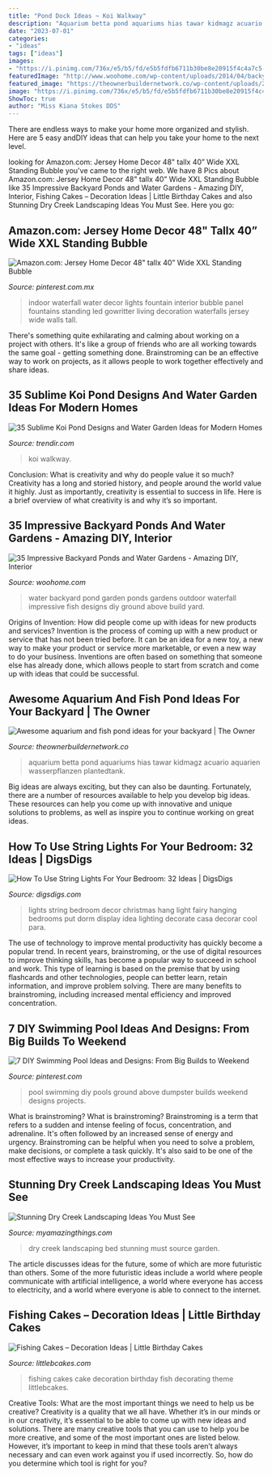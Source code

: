```yaml
---
title: "Pond Dock Ideas ~ Koi Walkway"
description: "Aquarium betta pond aquariums hias tawar kidmagz acuario aquarien wasserpflanzen plantedtank"
date: "2023-07-01"
categories:
- "ideas"
tags: ["ideas"]
images:
- "https://i.pinimg.com/736x/e5/b5/fd/e5b5fdfb6711b30be8e20915f4c4a7c5--diy-swimming-pool-above-ground-swimming-pools.jpg"
featuredImage: "http://www.woohome.com/wp-content/uploads/2014/04/backyard-pond-water-garden-34.jpg"
featured_image: "https://theownerbuildernetwork.co/wp-content/uploads/2015/05/Ponds-Aquariums-05.jpg"
image: "https://i.pinimg.com/736x/e5/b5/fd/e5b5fdfb6711b30be8e20915f4c4a7c5--diy-swimming-pool-above-ground-swimming-pools.jpg"
ShowToc: true
author: "Miss Kiana Stokes DDS"
---
```



There are endless ways to make your home more organized and stylish. Here are 5 easy andDIY ideas that can help you take your home to the next level.

	

		
looking for Amazon.com: Jersey Home Decor 48&quot; tallx 40” Wide XXL Standing Bubble you've came to the right web. We have 8 Pics about Amazon.com: Jersey Home Decor 48&quot; tallx 40” Wide XXL Standing Bubble like 35 Impressive Backyard Ponds and Water Gardens - Amazing DIY, Interior, Fishing Cakes – Decoration Ideas | Little Birthday Cakes and also Stunning Dry Creek Landscaping Ideas You Must See. Here you go:
		
    
## Amazon.com: Jersey Home Decor 48&quot; Tallx 40” Wide XXL Standing Bubble

<img loading=lazy src="https://i.pinimg.com/736x/2e/f3/9c/2ef39cfd9011bb2ed6468cdcc425513d.jpg" onerror="this.onerror=null;this.src='https://tse4.mm.bing.net/th?id=OIP.YiSm15hkU2_zxCAh5jN8KQHaJ3&amp;pid=15.1';" alt="Amazon.com: Jersey Home Decor 48&quot; tallx 40” Wide XXL Standing Bubble">

_Source: pinterest.com.mx_

>indoor waterfall water decor lights fountain interior bubble panel fountains standing led gowritter living decoration waterfalls jersey wide walls tall. 

	

There's something quite exhilarating and calming about working on a project with others. It's like a group of friends who are all working towards the same goal - getting something done. Brainstroming can be an effective way to work on projects, as it allows people to work together effectively and share ideas.

    
## 35 Sublime Koi Pond Designs And Water Garden Ideas For Modern Homes

<img loading=lazy src="https://cdn.trendir.com/wp-content/uploads/old/interiors/assets_c/2016/02/koi-ponds-and-water-gardens-for-modern-homes-18-thumb-630x866-64045.jpg" onerror="this.onerror=null;this.src='https://tse1.mm.bing.net/th?id=OIP.xQr9kqKJ0tDGyryEIMFS3wHaKL&amp;pid=15.1';" alt="35 Sublime Koi Pond Designs and Water Garden Ideas for Modern Homes">

_Source: trendir.com_

>koi walkway. 

	

Conclusion: What is creativity and why do people value it so much?
Creativity has a long and storied history, and people around the world value it highly. Just as importantly, creativity is essential to success in life. Here is a brief overview of what creativity is and why it’s so important.

    
## 35 Impressive Backyard Ponds And Water Gardens - Amazing DIY, Interior

<img loading=lazy src="http://www.woohome.com/wp-content/uploads/2014/04/backyard-pond-water-garden-34.jpg" onerror="this.onerror=null;this.src='https://tse3.mm.bing.net/th?id=OIP.HqIs8JL5ShHhq5MjyG0ddQHaJ4&amp;pid=15.1';" alt="35 Impressive Backyard Ponds and Water Gardens - Amazing DIY, Interior">

_Source: woohome.com_

>water backyard pond garden ponds gardens outdoor waterfall impressive fish designs diy ground above build yard. 

	

Origins of Invention: How did people come up with ideas for new products and services?
Invention is the process of coming up with a new product or service that has not been tried before. It can be an idea for a new toy, a new way to make your product or service more marketable, or even a new way to do your business. Inventions are often based on something that someone else has already done, which allows people to start from scratch and come up with ideas that could be successful.

    
## Awesome Aquarium And Fish Pond Ideas For Your Backyard | The Owner

<img loading=lazy src="https://theownerbuildernetwork.co/wp-content/uploads/2015/05/Ponds-Aquariums-05.jpg" onerror="this.onerror=null;this.src='https://tse2.mm.bing.net/th?id=OIP.KsdvCAYfKGk79Vj1ihn8eAHaJ4&amp;pid=15.1';" alt="Awesome aquarium and fish pond ideas for your backyard | The Owner">

_Source: theownerbuildernetwork.co_

>aquarium betta pond aquariums hias tawar kidmagz acuario aquarien wasserpflanzen plantedtank. 

	

Big ideas are always exciting, but they can also be daunting. Fortunately, there are a number of resources available to help you develop big ideas. These resources can help you come up with innovative and unique solutions to problems, as well as inspire you to continue working on great ideas.

    
## How To Use String Lights For Your Bedroom: 32 Ideas | DigsDigs

<img loading=lazy src="http://www.digsdigs.com/photos/how-to-use-string-lights-for-your-bedroom-ideas-10.jpg" onerror="this.onerror=null;this.src='https://tse4.mm.bing.net/th?id=OIP.ED06IFjvHNGaN0Pi5XwHUQHaJ3&amp;pid=15.1';" alt="How To Use String Lights For Your Bedroom: 32 Ideas | DigsDigs">

_Source: digsdigs.com_

>lights string bedroom decor christmas hang light fairy hanging bedrooms put dorm display idea lighting decorate casa decorar cool para. 

	

The use of technology to improve mental productivity has quickly become a popular trend. In recent years, brainstroming, or the use of digital resources to improve thinking skills, has become a popular way to succeed in school and work. This type of learning is based on the premise that by using flashcards and other technologies, people can better learn, retain information, and improve problem solving. There are many benefits to brainstroming, including increased mental efficiency and improved concentration.

    
## 7 DIY Swimming Pool Ideas And Designs: From Big Builds To Weekend

<img loading=lazy src="https://i.pinimg.com/736x/e5/b5/fd/e5b5fdfb6711b30be8e20915f4c4a7c5--diy-swimming-pool-above-ground-swimming-pools.jpg" onerror="this.onerror=null;this.src='https://tse3.mm.bing.net/th?id=OIP.ur52lq1wvlqvyWCNqh_r4gHaKH&amp;pid=15.1';" alt="7 DIY Swimming Pool Ideas and Designs: From Big Builds to Weekend">

_Source: pinterest.com_

>pool swimming diy pools ground above dumpster builds weekend designs projects. 

	

What is brainstroming?
What is brainstroming? Brainstroming is a term that refers to a sudden and intense feeling of focus, concentration, and adrenaline. It's often followed by an increased sense of energy and urgency. Brainstroming can be helpful when you need to solve a problem, make decisions, or complete a task quickly. It's also said to be one of the most effective ways to increase your productivity.

    
## Stunning Dry Creek Landscaping Ideas You Must See

<img loading=lazy src="http://myamazingthings.com/wp-content/uploads/2017/04/garden-dry-creek-bed-02.jpg" onerror="this.onerror=null;this.src='https://tse3.mm.bing.net/th?id=OIP.XPUBq42kJ5Lu_Tywujzf0AHaJ4&amp;pid=15.1';" alt="Stunning Dry Creek Landscaping Ideas You Must See">

_Source: myamazingthings.com_

>dry creek landscaping bed stunning must source garden. 

	

The article discusses ideas for the future, some of which are more futuristic than others. Some of the more futuristic ideas include a world where people communicate with artificial intelligence, a world where everyone has access to electricity, and a world where everyone is able to connect to the internet.

    
## Fishing Cakes – Decoration Ideas | Little Birthday Cakes

<img loading=lazy src="http://www.littlebcakes.com/wp-content/uploads/2014/01/Fishing-Cakes-Photos.jpg" onerror="this.onerror=null;this.src='https://tse3.mm.bing.net/th?id=OIP.LIbFpHHpXGlG9XmeWgunUgHaJ4&amp;pid=15.1';" alt="Fishing Cakes – Decoration Ideas | Little Birthday Cakes">

_Source: littlebcakes.com_

>fishing cakes cake decoration birthday fish decorating theme littlebcakes. 

	

Creative Tools: What are the most important things we need to help us be creative?
Creativity is a quality that we all have. Whether it’s in our minds or in our creativity, it’s essential to be able to come up with new ideas and solutions. There are many creative tools that you can use to help you be more creative, and some of the most important ones are listed below. However, it’s important to keep in mind that these tools aren’t always necessary and can even work against you if used incorrectly. So, how do you determine which tool is right for you?

